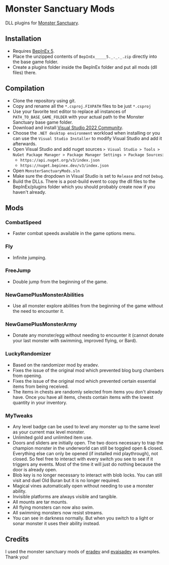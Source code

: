 # Monster Sanctuary Mods
DLL plugins for [Monster Sanctuary](https://www.google.com/search?q=monster+sanctuary).

## Installation
- Requires [BepInEx 5](https://github.com/BepInEx/BepInEx).
- Place the unzipped contents of `BepInEx_____5._._._.zip` directly into the base game folder.
- Create a plugins folder inside the BepInEx folder and put all mods (dll files) there.

## Compilation
- Clone the repository using git.
- Copy and rename all the `*.csproj.FIXPATH` files to be just `*.csproj`
- Use your favorite text editor to replace all instances of `PATH_TO_BASE_GAME_FOLDER` with your actual path to the Monster Sanctuary base game folder.
- Download and install [Visual Studio 2022 Community](https://visualstudio.microsoft.com/vs/community).
- Choose the `.NET desktop environment` workload when installing or you can use the `Visual Studio Installer` to modify Visual Studio and add it afterwards. 
- Open Visual Studio and add nuget sources `> Visual Studio > Tools > NuGet Package Manager > Package Manager Settings > Package Sources`:
  - `https://api.nuget.org/v3/index.json`
  - `https://nuget.bepinex.dev/v3/index.json`
- Open `MonsterSanctuaryMods.sln`
- Make sure the dropdown in Visual Studio is set to `Release` and not `Debug`.
- Build the DLLs. There is a post-build event to copy the dll files to the BepInEx/plugins folder which you should probably create now if you haven't already.

## Mods
### CombatSpeed
- Faster combat speeds available in the game options menu.
### Fly
- Infinite jumping.
### FreeJump
- Double jump from the beginning of the game.
### NewGamePlusMonsterAbilities
- Use all monster explore abilities from the beginning of the game without the need to encounter it.
### NewGamePlusMonsterArmy
- Donate any monster/egg without needing to encounter it (cannot donate your last monster with swimming, improved flying, or Bard).
### LuckyRandomizer
- Based on the randomizer mod by eradev.
- Fixes the issue of the original mod which prevented blog burg chambers from opening.
- Fixes the issue of the original mod which prevented certain essential items from being received.
- The items in chests are randomly selected from items you don't already have. Once you have all items, chests contain items with the lowest quantity in your inventory.
### MyTweaks
- Any level badge can be used to level any monster up to the same level as your current max level monster.
- Unlimited gold and unlimited item use.
- Doors and sliders are initially open. The two doors necessary to trap the champion monster in the underworld can still be toggled open & closed. Everything else can only be opened (if installed mid playthrough), not closed. So feel free to interact with every switch you see to see if it triggers any events. Most of the time it will just do nothing because the door is already open.
- Blob key is no longer necessary to interact with blob locks. You can still visit and duel Old Buran but it is no longer required.
- Magical vines automatically open without needing to use a monster ability.
- Invisible platforms are always visible and tangible.
- All mounts are tar mounts.
- All flying monsters can now also swim.
- All swimming monsters now resist streams.
- You can see in darkness normally. But when you switch to a light or sonar monster it uses their ability instead.

## Credits
I used the monster sanctuary mods of [eradev](https://github.com/Eradev) and [evaisadev](https://github.com/EvaisaDev) as examples. Thank you!
